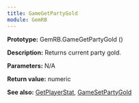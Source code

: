 ```yaml
---
title: GameGetPartyGold
module: GemRB
---
```


**Prototype:** GemRB.GameGetPartyGold ()

**Description:** Returns current party gold.

**Parameters:** N/A

**Return value:** numeric

**See also:** [GetPlayerStat](GetPlayerStat.md), [GameSetPartyGold](GameSetPartyGold.md)
